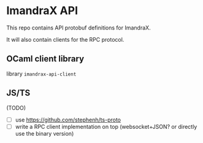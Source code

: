 # ImandraX API

This repo contains API protobuf definitions for ImandraX.

It will also contain clients for the RPC protocol.

## OCaml client library

library `imandrax-api-client`

## JS/TS

(TODO)
- [ ] use https://github.com/stephenh/ts-proto
- [ ] write a RPC client implementation on top (websocket+JSON? or directly use the binary version)

